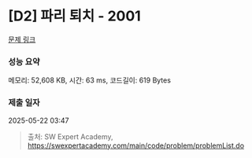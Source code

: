 # [D2] 파리 퇴치 - 2001 

[문제 링크](https://swexpertacademy.com/main/code/problem/problemDetail.do?contestProbId=AV5PzOCKAigDFAUq) 

### 성능 요약

메모리: 52,608 KB, 시간: 63 ms, 코드길이: 619 Bytes

### 제출 일자

2025-05-22 03:47



> 출처: SW Expert Academy, https://swexpertacademy.com/main/code/problem/problemList.do